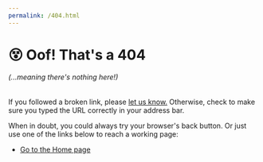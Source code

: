 ```yaml
---
permalink: /404.html
---
```

# 😵 Oof! That's a 404
###### (...meaning there's nothing here!)
If you followed a broken link, please [let us know.](https://github.com/MousAIDungeon/guide/issues) Otherwise, check to make sure you typed the URL correctly in your address bar.

When in doubt, you could always try your browser's back button. Or just use one of the links below to reach a working page:
* [Go to the Home page](https://mousaidungeon.github.io/guide/)
